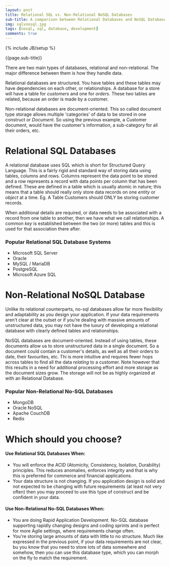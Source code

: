 ```yaml
---
layout: post
title: Relational SQL vs. Non-Relational NoSQL Databases
sub-title: A comparison between Relational Databases and NoSQL Databases. 
img: sqlvnosql.jpg
tags: [nosql, sql, database, development]
comments: true
---
```

{% include JB/setup %}

{{page.sub-title}}

<!--more-->

There are two main types of databases, relational and non-relational. The major difference between them is how they handle data.

Relational databases are structured. You have tables and these tables may have dependencies on each other, or relationships. A database for a store will have a table for *customers* and one for *orders*. These two tables are related, because an order is made by a customer. 

Non-relational databases are document-oriented. This so called document type storage allows multiple 'categories' of data to be stored in one construct or *Document*. So using the previous example, a Customer document, would have the customer's information, a sub-category for all their orders, etc. 

# Relational SQL Databases
A relational database uses SQL which is short for Structured Query Language. This is a fairly rigid and standard way of storing data using tables, columns and rows. Columns represent the data point to be stored and a row represents a record with data points per column that has been defined. These are defined in a table which is usually atomic in nature; this means that a table should really only store data records on one *entity* or *object* at a time. Eg. A Table Customers should ONLY be storing customer records. 

When additional details are required, or data needs to be associated with a record from one table to another, then we have what we call relationships. A common *key* is established between the two (or more) tables and this is used for that association there after. 

### Popular Relational SQL Database Systems
- Microsoft SQL Server
- Oracle 
- MySQL / MariaDB
- PostgreSQL
- Microsoft Azure SQL

# Non-Relational NoSQL Database
Unlike its relational counterparts, no-sql databases allow far more flexibility and adaptability as you design your application.  If your data requirements aren’t clear at the outset or if you’re dealing with massive amounts of unstructured data, you may not have the luxury of developing a relational database with clearly defined tables and relationships. 

NoSQL databases are document-oriented. Instead of using tables, these documents allow us to store unstructured data in a single document. So a document could contain a customer's details, as well as all their orders to date, their favourites, etc. Thi is more intuitive and requires fewer hops across tables to find all the data *relating* to a customer. Note however that this  results in a need for additional processing effort and more storage as the document sizes grow. The storage will not be as highly organized at with an Relational Database.


### Popular Non-Relational No-SQL Databases
- MongoDB
- Oracle NoSQL 
- Apache CouchDB
- Redis

# Which should you choose?
#### Use Relational SQL Databases When:
- You will enforce the ACID (Atomicity, Consistency, Isolation, Durability) principles. 
This reduces anomalies, enforces integrity and that is why this is preferred for commerce and financial applications. 
- Your data structure is not changing. 
If you application design is solid and not expected to be changing with future requirements (at least not very often) then you may proceed to use this type of construct and be confident in your data.

#### Use Non-Relational No-SQL Databases When:
- You are doing Rapid Application Development.
No-SQL database supporting rapidly changing designs and coding sprints and is perfect for more Agile settings, where requirements change often. 
- You're storing large amounts of data with little to no structure. 
Much like expressed in the previous point, if your data requirements are not clear, bu you know that you need to store lots of data somewhere and somehow, then you can use this database type, which you can morph on the fly to match the requirement. 

